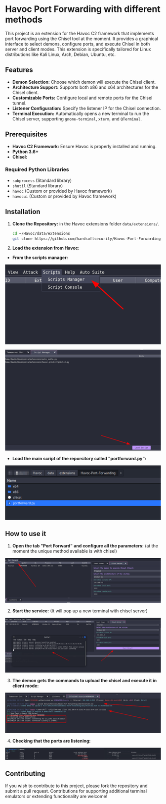 # Havoc Port Forwarding with different methods

This project is an extension for the Havoc C2 framework that implements port forwarding using the Chisel tool at the moment. It provides a graphical interface to select demons, configure ports, and execute Chisel in both server and client modes. This extension is specifically tailored for Linux distributions like Kali Linux, Arch, Debian, Ubuntu, etc.

## Features

- **Demon Selection:** Choose which demon will execute the Chisel client.
- **Architecture Support:** Supports both x86 and x64 architectures for the Chisel client.
- **Customizable Ports:** Configure local and remote ports for the Chisel tunnel.
- **Listener Configuration:** Specify the listener IP for the Chisel connection.
- **Terminal Execution:** Automatically opens a new terminal to run the Chisel server, supporting `gnome-terminal`, `xterm`, and `QTerminal`.

## Prerequisites

- **Havoc C2 Framework:** Ensure Havoc is properly installed and running.
- **Python 3.6+**
- **Chisel:**

### Required Python Libraries

- `subprocess` (Standard library)
- `shutil` (Standard library)
- `havoc` (Custom or provided by Havoc framework)
- `havocui` (Custom or provided by Havoc framework)

## Installation

1. **Clone the Repository:** in the Havoc extensions folder `data/extensions/`.

   ```bash
   cd ~/Havoc/data/extensions
   git clone https://github.com/hardsoftsecurity/Havoc-Port-Forwarding.git
   ```

2. **Load the extension from Havoc:**

- **From the scripts manager:**
  
![alt text](images/1.png)

![alt text](images/2.png)

- **Load the main script of the reporsitory called "portforward.py":**

![alt text](images/3.png)

## How to use it

1. **Open the tab "Port Forward" and configure all the parameters:** (at the moment the unique method available is with chisel)

![alt text](images/4.png)

2. **Start the service:** (It will pop up a new terminal with chisel server)

![alt text](images/5.png)

3. **The demon gets the commands to upload the chisel and execute it in client mode:**

 ![alt text](images/6.png)

4. **Checking that the ports are listening:**

 ![alt text](images/7.png)

## Contributing

If you wish to contribute to this project, please fork the repository and submit a pull request. Contributions for supporting additional terminal emulators or extending functionality are welcome!
